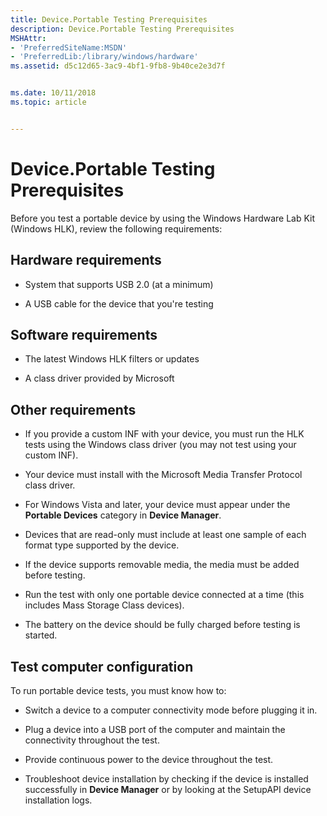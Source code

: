 ```yaml
---
title: Device.Portable Testing Prerequisites
description: Device.Portable Testing Prerequisites
MSHAttr:
- 'PreferredSiteName:MSDN'
- 'PreferredLib:/library/windows/hardware'
ms.assetid: d5c12d65-3ac9-4bf1-9fb8-9b40ce2e3d7f


ms.date: 10/11/2018
ms.topic: article


---
```


# Device.Portable Testing Prerequisites


Before you test a portable device by using the Windows Hardware Lab Kit (Windows HLK), review the following requirements:

## <span id="BKMK_HCK_Devfund_hR"></span><span id="bkmk-hck-devfund-hr"></span><span id="BKMK_HCK_DEVFUND_HR"></span>Hardware requirements


-   System that supports USB 2.0 (at a minimum)

-   A USB cable for the device that you're testing

## <span id="BKMK_HCK_Devfund_sR"></span><span id="bkmk-hck-devfund-sr"></span><span id="BKMK_HCK_DEVFUND_SR"></span>Software requirements


-   The latest Windows HLK filters or updates

-   A class driver provided by Microsoft

## <span id="Other_requirements"></span><span id="other_requirements"></span><span id="OTHER_REQUIREMENTS"></span>Other requirements


-   If you provide a custom INF with your device, you must run the HLK tests using the Windows class driver (you may not test using your custom INF).

-   Your device must install with the Microsoft Media Transfer Protocol class driver.

-   For Windows Vista and later, your device must appear under the **Portable Devices** category in **Device Manager**.

-   Devices that are read-only must include at least one sample of each format type supported by the device.

-   If the device supports removable media, the media must be added before testing.

-   Run the test with only one portable device connected at a time (this includes Mass Storage Class devices).

-   The battery on the device should be fully charged before testing is started.

## <span id="BKMK_HCK_Devfund_tC"></span><span id="bkmk-hck-devfund-tc"></span><span id="BKMK_HCK_DEVFUND_TC"></span>Test computer configuration


To run portable device tests, you must know how to:

-   Switch a device to a computer connectivity mode before plugging it in.

-   Plug a device into a USB port of the computer and maintain the connectivity throughout the test.

-   Provide continuous power to the device throughout the test.

-   Troubleshoot device installation by checking if the device is installed successfully in **Device Manager** or by looking at the SetupAPI device installation logs.

 

 







